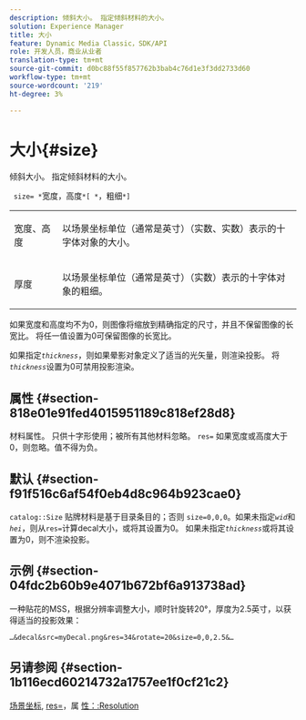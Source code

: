 ```yaml
---
description: 倾斜大小。 指定倾斜材料的大小。
solution: Experience Manager
title: 大小
feature: Dynamic Media Classic，SDK/API
role: 开发人员，商业从业者
translation-type: tm+mt
source-git-commit: d0bc88f55f857762b3bab4c76d1e3f3dd2733d60
workflow-type: tm+mt
source-wordcount: '219'
ht-degree: 3%

---
```



# 大小{#size}

倾斜大小。 指定倾斜材料的大小。

` size= *`宽度，高度`*[ *`，粗细`*]`

<table id="simpletable_00B1226F3B8B49D895D1269AB03D5043"> 
 <tr class="strow"> 
  <td class="stentry"> <p> <span class="varname"> 宽度、高度  </span> </p> </td> 
  <td class="stentry"> <p>以场景坐标单位（通常是英寸）（实数、实数）表示的十字体对象的大小。 </p> </td> 
 </tr> 
 <tr class="strow"> 
  <td class="stentry"> <p> <span class="varname"> 厚度  </span> </p> </td> 
  <td class="stentry"> <p>以场景坐标单位（通常是英寸）（实数）表示的十字体对象的粗细。 </p> </td> 
 </tr> 
</table>

如果宽度和高度均不为0，则图像将缩放到精确指定的尺寸，并且不保留图像的长宽比。 将任一值设置为0可保留图像的长宽比。

如果指定&#x200B;*`thickness`*，则如果晕影对象定义了适当的光矢量，则渲染投影。 将&#x200B;*`thickness`*&#x200B;设置为0可禁用投影渲染。

## 属性 {#section-818e01e91fed4015951189c818ef28d8}

材料属性。 只供十字形使用；被所有其他材料忽略。 `res=` 如果宽度或高度大于0，则忽略。值不得为负。

## 默认 {#section-f91f516c6af54f0eb4d8c964b923cae0}

`catalog::Size` 贴牌材料是基于目录条目的；否则 `size=0,0,0`。如果未指定&#x200B;*`wid`*&#x200B;和&#x200B;*`hei`*，则从`res=`计算decal大小，或将其设置为0。 如果未指定&#x200B;*`thickness`*&#x200B;或将其设置为0，则不渲染投影。

## 示例 {#section-04fdc2b60b9e4071b672bf6a913738ad}

一种贴花的MSS，根据分辨率调整大小，顺时针旋转20°，厚度为2.5英寸，以获得适当的投影效果：

`…&decal&src=myDecal.png&res=34&rotate=20&size=0,0,2.5&…`

## 另请参阅 {#section-1b116ecd60214732a1757ee1f0cf21c2}

[场景坐标](../../../../../ir-api/http-protocol/image-rendering-api-ref/c-ir-http-protocol-ref/c-ir-http-protocol-syntax-and-features/c-ir-vignettes/c-ir-scene-coordinates.md#concept-528507024fa640b19a2631357febf7f1), [res=](../../../../../ir-api/http-protocol/image-rendering-api-ref/c-ir-http-protocol-ref/c-ir-http-protocol-command-reference/r-ir-res.md#reference-0ad9de8887144c83a6db97b4994f7c04)，属 [性：:Resolution](../../../../../ir-api/material-cat/image-rendering-api-ref/c-ir-material-catalog/c-ir-attributes-reference/r-ir-resolution.md#reference-09fe14e6bfbf4db6b7f4369fffecc806)

